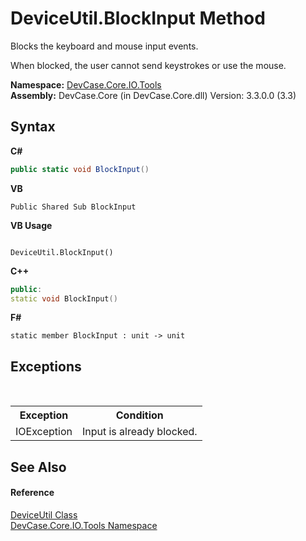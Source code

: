 # DeviceUtil.BlockInput Method 
 

Blocks the keyboard and mouse input events. 

 When blocked, the user cannot send keystrokes or use the mouse.

**Namespace:**&nbsp;<a href="N_DevCase_Core_IO_Tools">DevCase.Core.IO.Tools</a><br />**Assembly:**&nbsp;DevCase.Core (in DevCase.Core.dll) Version: 3.3.0.0 (3.3)

## Syntax

**C#**<br />
``` C#
public static void BlockInput()
```

**VB**<br />
``` VB
Public Shared Sub BlockInput
```

**VB Usage**<br />
``` VB Usage

DeviceUtil.BlockInput()
```

**C++**<br />
``` C++
public:
static void BlockInput()
```

**F#**<br />
``` F#
static member BlockInput : unit -> unit 

```


## Exceptions
&nbsp;<table><tr><th>Exception</th><th>Condition</th></tr><tr><td>IOException</td><td>Input is already blocked.</td></tr></table>

## See Also


#### Reference
<a href="T_DevCase_Core_IO_Tools_DeviceUtil">DeviceUtil Class</a><br /><a href="N_DevCase_Core_IO_Tools">DevCase.Core.IO.Tools Namespace</a><br />